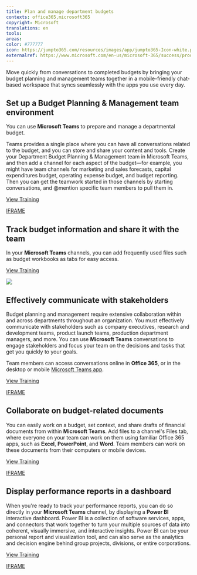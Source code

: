 ```yaml
---
title: Plan and manage department budgets
contexts: office365,microsoft365
copyright: Microsoft
translations: en
tools: 
areas: 
color: #777777
icon: https://jumpto365.com/resources/images/app/jumpto365-Icon-white.png
externalref: https://www.microsoft.com/en-us/microsoft-365/success/productivitylibrary/plan-and-manage-department-budgets
---
```

Move quickly from conversations to completed budgets by bringing your budget planning and management teams together in a mobile-friendly chat-based workspace that syncs seamlessly with the apps you use every day.


## Set up a Budget Planning & Management team environment

You can use **Microsoft Teams** to prepare and manage a departmental budget.

Teams provides a single place where you can have all conversations related to the budget, and you can store and share your content and tools. Create your Department Budget Planning & Management team in Microsoft Teams, and then add a channel for each aspect of the budget—for example, you might have team channels for marketing and sales forecasts, capital expenditures budget, operating expense budget, and budget reporting. Then you can get the teamwork started in those channels by starting conversations, and @mention specific team members to pull them in.

[View Training](https://support.office.com/article/Microsoft-Teams-Quick-Start-422bf3aa-9ae8-46f1-83a2-e65720e1a34d)

[IFRAME](https://www.microsoft.com/en-us/videoplayer/embed/RE1US09)

## Track budget information and share it with the team

In your **Microsoft Teams** channels, you can add frequently used files such as budget workbooks as tabs for easy access.

[View Training](https://support.office.com/article/Video-Using-Tabs-7350a03e-017a-4a00-a6ae-1c9fe8c497b3)

![](http://img-prod-cms-rt-microsoft-com.akamaized.net/cms/api/am/imageFileData/RE1Yu7C?ver=35fa)

## Effectively communicate with stakeholders

Budget planning and management require extensive collaboration within and across departments throughout an organization. You must effectively communicate with stakeholders such as company executives, research and development teams, product launch teams, production department managers, and more. You can use **Microsoft Teams** conversations to engage stakeholders and focus your team on the decisions and tasks that get you quickly to your goals.

Team members can access conversations online in **Office 365**, or in the desktop or mobile [Microsoft Teams app](https://teams.microsoft.com/downloads "Microsoft Teams app").

[View Training](https://support.office.com/article/Video-Productive-conversations-99d33aaa-0743-47c6-a476-eb0a24abcb7e)

[IFRAME](https://www.microsoft.com/en-us/videoplayer/embed/RE1UzLu)

## Collaborate on budget-related documents

You can easily work on a budget, set context, and share drafts of financial documents from within **Microsoft Teams**. Add files to a channel's Files tab, where everyone on your team can work on them using familiar Office 365 apps, such as **Excel**, **PowerPoint**, and **Word**. Team members can work on these documents from their computers or mobile devices.

[View Training](https://support.office.com/article/Managing-files-in-Microsoft-Teams-c593c78a-27c4-4661-a598-682baa30ca7e)

[IFRAME](https://www.microsoft.com/en-us/videoplayer/embed/RE1UzLj)

## Display performance reports in a dashboard

When you're ready to track your performance reports, you can do so directly in your **Microsoft Teams** channel, by displaying a **Power BI** interactive dashboard. Power BI is a collection of software services, apps, and connectors that work together to turn your multiple sources of data into coherent, visually immersive, and interactive insights. Power BI can be your personal report and visualization tool, and can also serve as the analytics and decision engine behind group projects, divisions, or entire corporations.

[View Training](https://powerbi.microsoft.com/guided-learning)

[IFRAME](https://www.microsoft.com/en-us/videoplayer/embed/RE1UK8Y)

